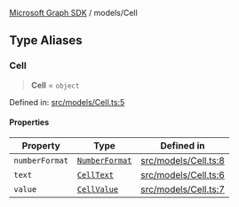 [Microsoft Graph SDK](../README.md) / models/Cell

## Type Aliases

### Cell

> **Cell** = `object`

Defined in: [src/models/Cell.ts:5](https://github.com/Future-Secure-AI/microsoft-graph/blob/main/src/models/Cell.ts#L5)

#### Properties

| Property | Type | Defined in |
| ------ | ------ | ------ |
| <a id="numberformat"></a> `numberFormat` | [`NumberFormat`](NumberFormat.md#numberformat) | [src/models/Cell.ts:8](https://github.com/Future-Secure-AI/microsoft-graph/blob/main/src/models/Cell.ts#L8) |
| <a id="text"></a> `text` | [`CellText`](CellText.md#celltext) | [src/models/Cell.ts:6](https://github.com/Future-Secure-AI/microsoft-graph/blob/main/src/models/Cell.ts#L6) |
| <a id="value"></a> `value` | [`CellValue`](CellValue.md#cellvalue) | [src/models/Cell.ts:7](https://github.com/Future-Secure-AI/microsoft-graph/blob/main/src/models/Cell.ts#L7) |
